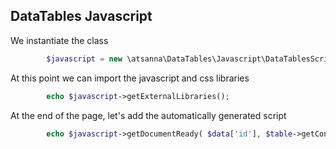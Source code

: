## DataTables Javascript
We instantiate the class

```php
		$javascript = new \atsanna\DataTables\Javascript\DataTablesScript();
```

At this point we can import the javascript and css libraries

```php
		echo $javascript->getExternalLibraries();
```

At the end of the page, let's add the automatically generated script

```php
		echo $javascript->getDocumentReady( $data['id'], $table->getConfiguration() );
```
